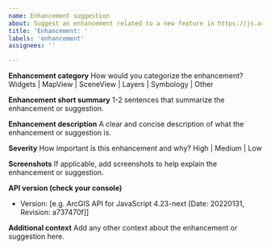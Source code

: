 ```yaml
---
name: Enhancement suggestion
about: Suggest an enhancement related to a new feature in https://js.arcgis.com/next
title: 'Enhancement: '
labels: 'enhancement'
assignees: ''

---
```


<!--
STEP 1: Are you in the right place?

- General questions about ArcGIS API for JavaScript? See https://developers.arcgis.com/javascript/support/

- Is this enhancement request specifically related to a NEW FEATURE in https://js.arcgis.com/next? If so, which one? If not, please use "General enhancement:" in the issue title.

-->

**Enhancement category**
How would you categorize the enhancement? Widgets |  MapView  |  SceneView  |  Layers  |  Symbology  | Other

**Enhancement short summary**
1-2 sentences that summarize the enhancement or suggestion.

**Enhancement description**
A clear and concise description of what the enhancement or suggestion is.

**Severity**
How important is this enhancement and why? High  |  Medium  |  Low

**Screenshots**
If applicable, add screenshots to help explain the enhancement or suggestion.

**API version (check your console)**
 - Version: [e.g. ArcGIS API for JavaScript 4.23-next [Date: 20220131, Revision: a737470f]]

**Additional context**
Add any other context about the enhancement or suggestion here.
